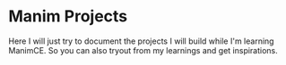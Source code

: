 # Manim Projects

Here I will just try to document the projects I will build while I'm learning ManimCE. So you can also tryout from my learnings and get inspirations.